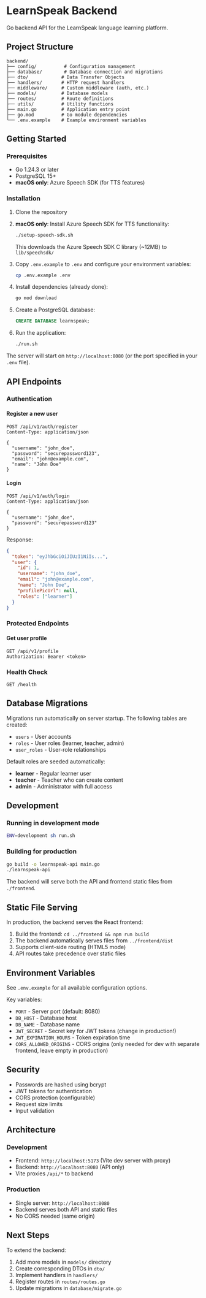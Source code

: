 # LearnSpeak Backend

Go backend API for the LearnSpeak language learning platform.

## Project Structure

```
backend/
├── config/          # Configuration management
├── database/        # Database connection and migrations
├── dto/            # Data Transfer Objects
├── handlers/       # HTTP request handlers
├── middleware/     # Custom middleware (auth, etc.)
├── models/         # Database models
├── routes/         # Route definitions
├── utils/          # Utility functions
├── main.go         # Application entry point
├── go.mod          # Go module dependencies
└── .env.example    # Example environment variables
```

## Getting Started

### Prerequisites

- Go 1.24.3 or later
- PostgreSQL 15+
- **macOS only**: Azure Speech SDK (for TTS features)

### Installation

1. Clone the repository

2. **macOS only**: Install Azure Speech SDK for TTS functionality:
   ```bash
   ./setup-speech-sdk.sh
   ```
   This downloads the Azure Speech SDK C library (~12MB) to `lib/speechsdk/`

3. Copy `.env.example` to `.env` and configure your environment variables:
   ```bash
   cp .env.example .env
   ```

4. Install dependencies (already done):
   ```bash
   go mod download
   ```

5. Create a PostgreSQL database:
   ```sql
   CREATE DATABASE learnspeak;
   ```

5. Run the application:
   ```bash
   ./run.sh
   ```

The server will start on `http://localhost:8080` (or the port specified in your `.env` file).

## API Endpoints

### Authentication

#### Register a new user
```http
POST /api/v1/auth/register
Content-Type: application/json

{
  "username": "john_doe",
  "password": "securepassword123",
  "email": "john@example.com",
  "name": "John Doe"
}
```

#### Login
```http
POST /api/v1/auth/login
Content-Type: application/json

{
  "username": "john_doe",
  "password": "securepassword123"
}
```

Response:
```json
{
  "token": "eyJhbGciOiJIUzI1NiIs...",
  "user": {
    "id": 1,
    "username": "john_doe",
    "email": "john@example.com",
    "name": "John Doe",
    "profilePicUrl": null,
    "roles": ["learner"]
  }
}
```

### Protected Endpoints

#### Get user profile
```http
GET /api/v1/profile
Authorization: Bearer <token>
```

### Health Check

```http
GET /health
```

## Database Migrations

Migrations run automatically on server startup. The following tables are created:

- `users` - User accounts
- `roles` - User roles (learner, teacher, admin)
- `user_roles` - User-role relationships

Default roles are seeded automatically:
- **learner** - Regular learner user
- **teacher** - Teacher who can create content
- **admin** - Administrator with full access

## Development

### Running in development mode
```bash
ENV=development sh run.sh
```

### Building for production
```bash
go build -o learnspeak-api main.go
./learnspeak-api
```

The backend will serve both the API and frontend static files from `./frontend`.

## Static File Serving

In production, the backend serves the React frontend:

1. Build the frontend: `cd ../frontend && npm run build`
2. The backend automatically serves files from `../frontend/dist`
3. Supports client-side routing (HTML5 mode)
4. API routes take precedence over static files

## Environment Variables

See `.env.example` for all available configuration options.

Key variables:
- `PORT` - Server port (default: 8080)
- `DB_HOST` - Database host
- `DB_NAME` - Database name
- `JWT_SECRET` - Secret key for JWT tokens (change in production!)
- `JWT_EXPIRATION_HOURS` - Token expiration time
- `CORS_ALLOWED_ORIGINS` - CORS origins (only needed for dev with separate frontend, leave empty in production)

## Security

- Passwords are hashed using bcrypt
- JWT tokens for authentication
- CORS protection (configurable)
- Request size limits
- Input validation

## Architecture

### Development
- Frontend: `http://localhost:5173` (Vite dev server with proxy)
- Backend: `http://localhost:8080` (API only)
- Vite proxies `/api/*` to backend

### Production
- Single server: `http://localhost:8080`
- Backend serves both API and static files
- No CORS needed (same origin)

## Next Steps

To extend the backend:

1. Add more models in `models/` directory
2. Create corresponding DTOs in `dto/`
3. Implement handlers in `handlers/`
4. Register routes in `routes/routes.go`
5. Update migrations in `database/migrate.go`
